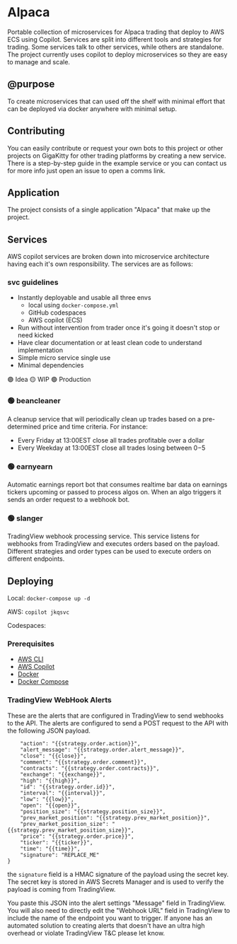 # Alpaca

Portable collection of microservices for Alpaca trading that deploy to AWS ECS using Copilot. Services are split into different tools and strategies for trading. Some services talk to other services, while others are standalone. The project currently uses copilot to deploy microservices so they are easy to manage and scale.

## @purpose

To create microservices that can used off the shelf with minimal effort that can be deployed via docker anywhere with minimal setup.

## Contributing

You can easily contribute or request your own bots to this project or other projects on GigaKitty for other trading platforms by creating a new service. There is a step-by-step guide in the example service or you can contact us for more info just open an issue to open a comms link.

## Application

The project consists of a single application "Alpaca" that make up the project.

## Services

AWS copilot services are broken down into microservice architecture having each it's own responsibility. The services are as follows:

### svc guidelines

- Instantly deployable and usable all three envs
  - local using `docker-compose.yml`
  - GitHub codespaces
  - AWS copilot (ECS)
- Run without intervention from trader once it's going it doesn't stop or need kicked
- Have clear documentation or at least clean code to understand implementation
- Simple micro service single use
- Minimal dependencies

🟣 Idea
🟡 WIP
🟢 Production

### 🟢 beancleaner

A cleanup service that will periodically clean up trades based on a pre-determined price and time criteria.
For instance:

- Every Friday at 13:00EST close all trades profitable over a dollar
- Every Weekday at 13:00EST close all trades losing between $0-$5

### 🟢 earnyearn

Automatic earnings report bot that consumes realtime bar data on earnings tickers upcoming or passed to process algos on. When an algo triggers it sends an order request to a webhook bot.

### 🟢 slanger

TradingView webhook processing service. This service listens for webhooks from TradingView and executes orders based on the payload. Different strategies and order types can be used to execute orders on different endpoints.

## Deploying

Local:
```docker-compose up -d```

AWS:
```copilot jkqsvc```

Codespaces:

### Prerequisites

- [AWS CLI](https://docs.aws.amazon.com/cli/latest/userguide/install-cliv2.html)
- [AWS Copilot](https://aws.github.io/copilot-cli/docs/getting-started/install/)
- [Docker](https://docs.docker.com/get-docker/)
- [Docker Compose](https://docs.docker.com/compose/install/)

### TradingView WebHook Alerts

These are the alerts that are configured in TradingView to send webhooks to the API. The alerts are configured to send a POST request to the API with the following JSON payload.

```{
    "action": "{{strategy.order.action}}",
    "alert_message": "{{strategy.order.alert_message}}",
    "close": "{{close}}",
    "comment": "{{strategy.order.comment}}",
    "contracts": "{{strategy.order.contracts}}",
    "exchange": "{{exchange}}",
    "high": "{{high}}",
    "id": "{{strategy.order.id}}",
    "interval": "{{interval}}",
    "low": "{{low}}",
    "open": "{{open}}",
    "position_size": "{{strategy.position_size}}",
    "prev_market_position": "{{strategy.prev_market_position}}",
    "prev_market_position_size": "{{strategy.prev_market_position_size}}",
    "price": "{{strategy.order.price}}",
    "ticker": "{{ticker}}",
    "time": "{{time}}",
    "signature": "REPLACE_ME"
}
```

the `signature` field is a HMAC signature of the payload using the secret key. The secret key is stored in AWS Secrets Manager and is used to verify the payload is coming from TradingView.

You paste this JSON into the alert settings "Message" field in TradingView. You will also need to directly edit the "Webhook URL" field in TradingView to include the name of the endpoint you want to trigger. If anyone has an automated solution to creating alerts that doesn't have an ultra high overhead or violate TradingView T&C please let know.
